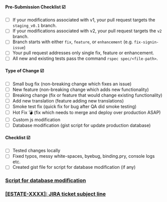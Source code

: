 <!-- Go over all points below, and after creating the PR, tick all the check-boxes(with x) that apply. -->
<!-- All points should be verified -->
<!-- If you're unsure about any of these, don't hesitate to ask your mentor. -->

#### Pre-Submission Checklist :ballot_box_with_check:
- [ ] If your modifications associated with v1, your pull request targets the `staging_v0.1` branch.
- [ ] If your modifications associated with v2, your pull request targets the `v2` branch.
- [ ] Branch starts with either `fix`, `feature`, or `enhancement` (e.g. `fix-signin-issue`)
- [ ] Your pull request addresses only single fix, feature or enhancement.
- [ ] All new and existing tests pass the command `rspec spec/<file-path>`.

#### Type of Change :ballot_box_with_check:
<!-- What type of change does your code introduce? After creating the PR, tick the checkboxes that apply. -->
- [ ] Small bug fix (non-breaking change which fixes an issue)
- [ ] New feature (non-breaking change which adds new functionality)
- [ ] Breaking change (fix or feature that would change existing functionality)
- [ ] Add new translation (feature adding new translations)
- [ ] Smoke test fix (quick fix for bug after QA did smoke testing)
- [ ] Hot Fix :bomb: (fix which needs to merge and deploy over production ASAP)
- [ ] Custom js modification
- [ ] Database modification (gist script for update production database)

#### Checklist :ballot_box_with_check:
<!-- Go over all points below, and after creating the PR, tick the checkboxes that apply. -->
- [ ] Tested changes locally
- [ ] Fixed typos, messy white-spaces, byebug, binding.pry, console logs etc.
- [ ] Created gist file for script for database modification (if any)

<!-- If you created gist file for database modification, please remove `#` with gist link in next line -->
### [Script for database modification](#)

<!-- Link to jira ticket - Please update below line and replace `#` with link to JIRA ticket -->
### [[ESTATE-XXXX]: JIRA ticket subject line](#)
